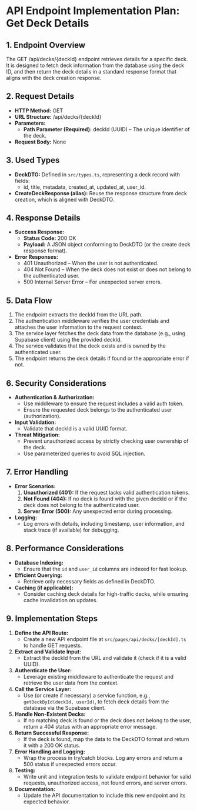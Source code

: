 # API Endpoint Implementation Plan: Get Deck Details

## 1. Endpoint Overview
The GET /api/decks/{deckId} endpoint retrieves details for a specific deck. It is designed to fetch deck information from the database using the deck ID, and then return the deck details in a standard response format that aligns with the deck creation response.

## 2. Request Details
- **HTTP Method:** GET
- **URL Structure:** /api/decks/{deckId}
- **Parameters:**
  - **Path Parameter (Required):** deckId (UUID) – The unique identifier of the deck.
- **Request Body:** None

## 3. Used Types
- **DeckDTO:** Defined in `src/types.ts`, representing a deck record with fields:
  - id, title, metadata, created_at, updated_at, user_id.
- **CreateDeckResponse (alias):** Reuse the response structure from deck creation, which is aligned with DeckDTO.

## 4. Response Details
- **Success Response:**
  - **Status Code:** 200 OK
  - **Payload:** A JSON object conforming to DeckDTO (or the create deck response format).
- **Error Responses:**
  - 401 Unauthorized – When the user is not authenticated.
  - 404 Not Found – When the deck does not exist or does not belong to the authenticated user.
  - 500 Internal Server Error – For unexpected server errors.

## 5. Data Flow
1. The endpoint extracts the deckId from the URL path.
2. The authentication middleware verifies the user credentials and attaches the user information to the request context.
3. The service layer fetches the deck data from the database (e.g., using Supabase client) using the provided deckId.
4. The service validates that the deck exists and is owned by the authenticated user.
5. The endpoint returns the deck details if found or the appropriate error if not.

## 6. Security Considerations
- **Authentication & Authorization:**
  - Use middleware to ensure the request includes a valid auth token.
  - Ensure the requested deck belongs to the authenticated user (authorization).
- **Input Validation:**
  - Validate that deckId is a valid UUID format.
- **Threat Mitigation:**
  - Prevent unauthorized access by strictly checking user ownership of the deck.
  - Use parameterized queries to avoid SQL injection.

## 7. Error Handling
- **Error Scenarios:**
  1. **Unauthorized (401):** If the request lacks valid authentication tokens.
  2. **Not Found (404):** If no deck is found with the given deckId or if the deck does not belong to the authenticated user.
  3. **Server Error (500):** Any unexpected error during processing.
- **Logging:**
  - Log errors with details, including timestamp, user information, and stack trace (if available) for debugging.

## 8. Performance Considerations
- **Database Indexing:**
  - Ensure that the `id` and `user_id` columns are indexed for fast lookup.
- **Efficient Querying:**
  - Retrieve only necessary fields as defined in DeckDTO.
- **Caching (if applicable):**
  - Consider caching deck details for high-traffic decks, while ensuring cache invalidation on updates.

## 9. Implementation Steps
1. **Define the API Route:**
   - Create a new API endpoint file at `src/pages/api/decks/[deckId].ts` to handle GET requests.
2. **Extract and Validate Input:**
   - Extract the deckId from the URL and validate it (check if it is a valid UUID).
3. **Authenticate the User:**
   - Leverage existing middleware to authenticate the request and retrieve the user data from the context.
4. **Call the Service Layer:**
   - Use (or create if necessary) a service function, e.g., `getDeckById(deckId, userId)`, to fetch deck details from the database via the Supabase client.
5. **Handle Non-Existent Decks:**
   - If no matching deck is found or the deck does not belong to the user, return a 404 status with an appropriate error message.
6. **Return Successful Response:**
   - If the deck is found, map the data to the DeckDTO format and return it with a 200 OK status.
7. **Error Handling and Logging:**
   - Wrap the process in try/catch blocks. Log any errors and return a 500 status if unexpected errors occur.
8. **Testing:**
   - Write unit and integration tests to validate endpoint behavior for valid requests, unauthorized access, not found errors, and server errors.
9. **Documentation:**
   - Update the API documentation to include this new endpoint and its expected behavior.

